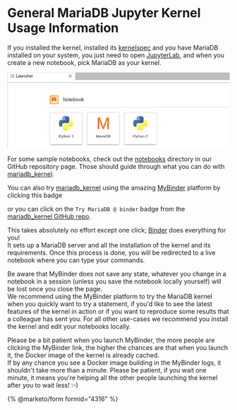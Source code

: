 # General MariaDB Jupyter Kernel Usage Information

If you installed the kernel, installed its [kernelspec](https://jupyter-client.readthedocs.io/en/stable/api/kernelspec.html) and you have MariaDB installed on your system, you just need to open [JupyterLab](https://jupyterlab.readthedocs.io/en/stable/), and when you create a new notebook, pick MariaDB as your kernel.

![](../../../.gitbook/assets/lab_open.png)

For some sample notebooks, check out the [notebooks](https://github.com/MariaDB/mariadb_kernel/tree/master/notebooks) directory in our GitHub repository page. Those should guide through what you can do with [mariadb\_kernel](https://github.com/MariaDB/mariadb_kernel).

You can also try [mariadb\_kernel](https://github.com/MariaDB/mariadb_kernel) using the amazing [MyBinder](https://mybinder.org) platform by clicking this badge

or you can click on the `Try MariaDB @ binder` badge from the [mariadb\_kernel GitHub repo](https://github.com/MariaDB/mariadb_kernel).

This takes absolutely no effort except one click; [Binder](https://mybinder.org) does everything for you!\
It sets up a MariaDB server and all the installation of the kernel and its requirements. Once this process is done, you will be redirected to a live notebook where you can type your commands.

Be aware that MyBinder does not save any state, whatever you change in a notebook in a session (unless you save the notebook locally yourself) will be lost once you close the page.\
We recommend using the MyBinder platform to try the MariaDB kernel when you quickly want to try a statement, if you'd like to see the latest features of the kernel in action or if you want to reproduce some results that a colleague has sent you. For all other use-cases we recommend you install the kernel and edit your notebooks locally.

Please be a bit patient when you launch MyBinder, the more people are clicking the MyBinder link, the higher the chances are that when you launch it, the Docker image of the kernel is already cached.\
If by any chance you see a Docker image building in the MyBinder logs, it shouldn't take more than a minute. Please be patient, if you wait one minute, it means you're helping all the other people launching the kernel after you to wait less! :-)

{% @marketo/form formid="4316" %}
